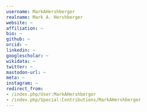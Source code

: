 ```yaml
---
username: MarkAHershberger
realname: Mark A. Hershberger
website: ~
affiliation: ~
bio: ~
github: ~
orcid: ~
linkedin: ~
googlescholar: ~
wikidata: ~
twitter: ~
mastodon-url: ~
meta: ~
instagram: ~
redirect_from:
- /index.php/User:MarkAHershberger
- /index.php/Special:Contributions/MarkAHershberger
---
```

